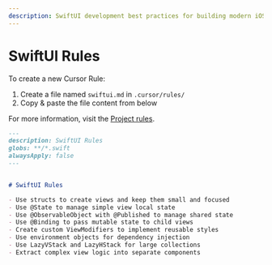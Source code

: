 ```yaml
---
description: SwiftUI development best practices for building modern iOS applications with declarative UI patterns.
---
```


# SwiftUI Rules

To create a new Cursor Rule:

1. Create a file named `swiftui.md` in `.cursor/rules/`
2. Copy & paste the file content from below

For more information, visit the [Project rules](https://docs.cursor.com/context/rules#project-rules).


```markdown
---
description: SwiftUI Rules
globs: **/*.swift
alwaysApply: false
---


# SwiftUI Rules

- Use structs to create views and keep them small and focused
- Use @State to manage simple view local state
- Use @ObservableObject with @Published to manage shared state
- Use @Binding to pass mutable state to child views
- Create custom ViewModifiers to implement reusable styles
- Use environment objects for dependency injection
- Use LazyVStack and LazyHStack for large collections
- Extract complex view logic into separate components
```